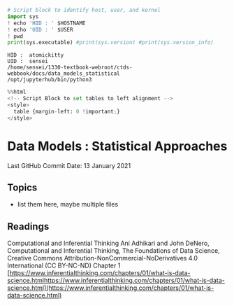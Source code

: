 ```python
# Script block to identify host, user, and kernel
import sys
! echo 'HID : ' $HOSTNAME
! echo 'UID : ' $USER
! pwd
print(sys.executable) #print(sys.version) #print(sys.version_info)
```

    HID :  atomickitty
    UID :  sensei
    /home/sensei/1330-textbook-webroot/ctds-webbook/docs/data_models_statistical
    /opt/jupyterhub/bin/python3



```python
%%html
<!-- Script Block to set tables to left alignment -->
<style>
  table {margin-left: 0 !important;}
</style>
```


<!-- Script Block to set tables to left alignment -->
<style>
  table {margin-left: 0 !important;}
</style>



# Data Models : Statistical Approaches 

Last GitHub Commit Date: 13 January 2021

## Topics
- list them here, maybe multiple files 

## Readings

Computational and Inferential Thinking Ani Adhikari and John DeNero, Computational and Inferential Thinking, The Foundations of Data Science, Creative Commons Attribution-NonCommercial-NoDerivatives 4.0 International (CC BY-NC-ND) Chapter 1 [https://www.inferentialthinking.com/chapters/01/what-is-data-science.htmlhttps://www.inferentialthinking.com/chapters/01/what-is-data-science.html](https://www.inferentialthinking.com/chapters/01/what-is-data-science.html)


```python

```
